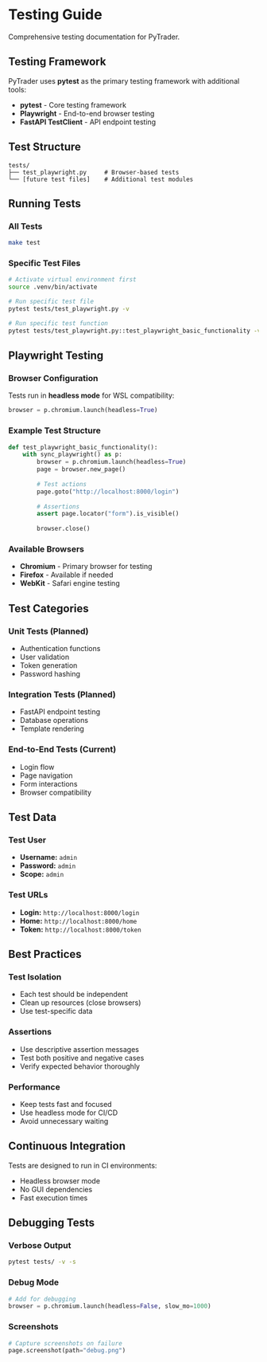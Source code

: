 # Testing Guide

Comprehensive testing documentation for PyTrader.

## Testing Framework

PyTrader uses **pytest** as the primary testing framework with additional tools:

- **pytest** - Core testing framework
- **Playwright** - End-to-end browser testing
- **FastAPI TestClient** - API endpoint testing

## Test Structure

```
tests/
├── test_playwright.py     # Browser-based tests
└── [future test files]    # Additional test modules
```

## Running Tests

### All Tests
```bash
make test
```

### Specific Test Files
```bash
# Activate virtual environment first
source .venv/bin/activate

# Run specific test file
pytest tests/test_playwright.py -v

# Run specific test function
pytest tests/test_playwright.py::test_playwright_basic_functionality -v
```

## Playwright Testing

### Browser Configuration

Tests run in **headless mode** for WSL compatibility:

```python
browser = p.chromium.launch(headless=True)
```

### Example Test Structure

```python
def test_playwright_basic_functionality():
    with sync_playwright() as p:
        browser = p.chromium.launch(headless=True)
        page = browser.new_page()
        
        # Test actions
        page.goto("http://localhost:8000/login")
        
        # Assertions
        assert page.locator("form").is_visible()
        
        browser.close()
```

### Available Browsers
- **Chromium** - Primary browser for testing
- **Firefox** - Available if needed
- **WebKit** - Safari engine testing

## Test Categories

### Unit Tests (Planned)
- Authentication functions
- User validation
- Token generation
- Password hashing

### Integration Tests (Planned)
- FastAPI endpoint testing
- Database operations
- Template rendering

### End-to-End Tests (Current)
- Login flow
- Page navigation
- Form interactions
- Browser compatibility

## Test Data

### Test User
- **Username:** `admin`
- **Password:** `admin`
- **Scope:** `admin`

### Test URLs
- **Login:** `http://localhost:8000/login`
- **Home:** `http://localhost:8000/home`
- **Token:** `http://localhost:8000/token`

## Best Practices

### Test Isolation
- Each test should be independent
- Clean up resources (close browsers)
- Use test-specific data

### Assertions
- Use descriptive assertion messages
- Test both positive and negative cases
- Verify expected behavior thoroughly

### Performance
- Keep tests fast and focused
- Use headless mode for CI/CD
- Avoid unnecessary waiting

## Continuous Integration

Tests are designed to run in CI environments:
- Headless browser mode
- No GUI dependencies
- Fast execution times

## Debugging Tests

### Verbose Output
```bash
pytest tests/ -v -s
```

### Debug Mode
```python
# Add for debugging
browser = p.chromium.launch(headless=False, slow_mo=1000)
```

### Screenshots
```python
# Capture screenshots on failure
page.screenshot(path="debug.png")
```